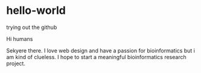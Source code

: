 # hello-world
trying out the github

Hi humans

Sekyere there. I love web design and have a passion for bioinformatics but i am kind of clueless.
I hope to start a meaningful bioinformatics research project. 

